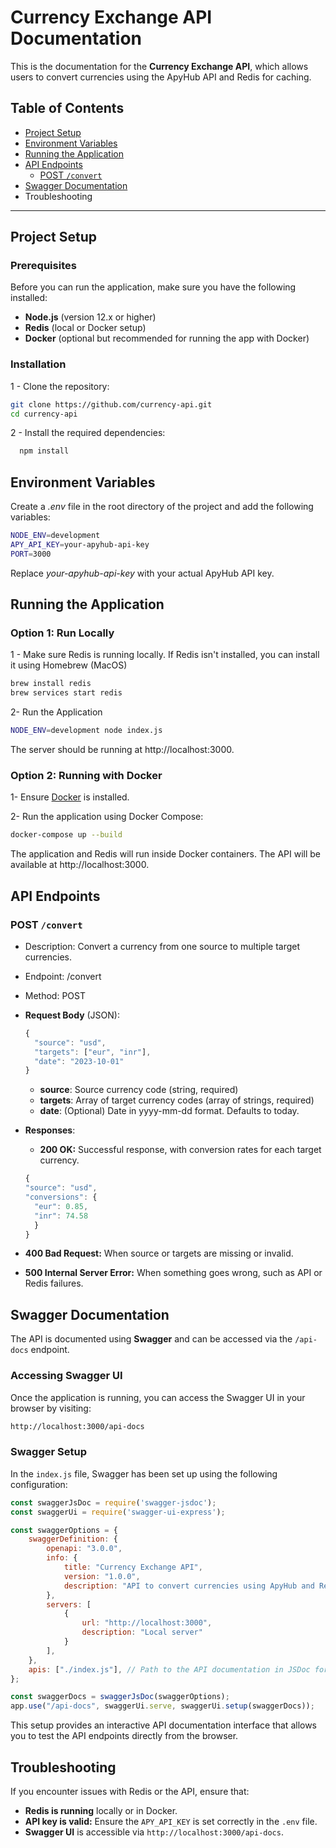 # Currency Exchange API Documentation

This is the documentation for the **Currency Exchange API**, which allows users to convert currencies using the ApyHub API and Redis for caching.

## Table of Contents
- [Project Setup](#project-setup)
- [Environment Variables](#environment-variables)
- [Running the Application](#running-the-application)
- [API Endpoints](#api-endpoints)
  - [POST `/convert`](#post-convert)
- [Swagger Documentation](#swagger-documentation)
- Troubleshooting
---

## Project Setup

### Prerequisites
Before you can run the application, make sure you have the following installed:
- **Node.js** (version 12.x or higher)
- **Redis** (local or Docker setup)
- **Docker** (optional but recommended for running the app with Docker)

### Installation

1 - Clone the repository:
   ```bash
   git clone https://github.com/currency-api.git
   cd currency-api
   ```

2 - Install the required dependencies:
    
  ```bash
    npm install
  ```
## Environment Variables

  Create a *.env* file in the root directory of the project and add the following variables:
  
  ```bash
  NODE_ENV=development
  APY_API_KEY=your-apyhub-api-key
  PORT=3000
  ```
Replace *your-apyhub-api-key* with your actual ApyHub API key.

## Running the Application
### Option 1: Run Locally
1 - Make sure Redis is running locally. If Redis isn't installed, you can install it using Homebrew (MacOS)
  ```bash
  brew install redis
  brew services start redis
  ```
2- Run the Application
  ```bash
  NODE_ENV=development node index.js
  ```
The server should be running at http://localhost:3000.

### Option 2: Running with Docker

1- Ensure [Docker](https://docs.docker.com/desktop/install/mac-install/) is installed. 

2- Run the application using Docker Compose:
```bash
docker-compose up --build
```
The application and Redis will run inside Docker containers. The API will be available at http://localhost:3000.

## API Endpoints
### POST `/convert`
- Description: Convert a currency from one source to multiple target currencies.
- Endpoint: /convert
- Method: POST
- **Request Body** (JSON):
  ```javascript
  {
    "source": "usd",
    "targets": ["eur", "inr"],
    "date": "2023-10-01"
  }
  ```
  - **source**: Source currency code (string, required)
  - **targets**: Array of target currency codes (array of strings, required)
  - **date**: (Optional) Date in yyyy-mm-dd format. Defaults to today.
- **Responses**:
  - **200 OK:** Successful response, with conversion rates for each target currency.
  ```javascript
  {
  "source": "usd",
  "conversions": {
    "eur": 0.85,
    "inr": 74.58
    }
  }
  ```
- **400 Bad Request:** When source or targets are missing or invalid.

- **500 Internal Server Error:** When something goes wrong, such as API or Redis failures.
## Swagger Documentation
The API is documented using **Swagger** and can be accessed via the `/api-docs` endpoint.
### Accessing Swagger UI
Once the application is running, you can access the Swagger UI in your browser by visiting:
```bash
http://localhost:3000/api-docs
```
### Swagger Setup
In the `index.js` file, Swagger has been set up using the following configuration:
```javascript
const swaggerJsDoc = require('swagger-jsdoc');
const swaggerUi = require('swagger-ui-express');

const swaggerOptions = {
    swaggerDefinition: {
        openapi: "3.0.0",
        info: {
            title: "Currency Exchange API",
            version: "1.0.0",
            description: "API to convert currencies using ApyHub and Redis caching",
        },
        servers: [
            {
                url: "http://localhost:3000",
                description: "Local server"
            }
        ],
    },
    apis: ["./index.js"], // Path to the API documentation in JSDoc format
};

const swaggerDocs = swaggerJsDoc(swaggerOptions);
app.use("/api-docs", swaggerUi.serve, swaggerUi.setup(swaggerDocs));
```
This setup provides an interactive API documentation interface that allows you to test the API endpoints directly from the browser.

## Troubleshooting
If you encounter issues with Redis or the API, ensure that:
 - **Redis is running** locally or in Docker.
 - **API key is valid:** Ensure the `APY_API_KEY` is set correctly in the `.env` file.
 - **Swagger UI** is accessible via `http://localhost:3000/api-docs`.


